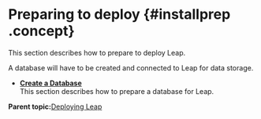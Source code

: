 # Preparing to deploy {#installprep .concept}

This section describes how to prepare to deploy Leap.

A database will have to be created and connected to Leap for data storage.

-   **[Create a Database](in_create_db.md)**  
This section describes how to prepare a database for Leap.

**Parent topic:**[Deploying Leap](in_overview.md)

